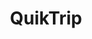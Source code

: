 ---
title: "QuikTrip"
url: /kennesaw/quiktrip-ernest-w-barrett-parkway-northwest/
shop: convenience
---